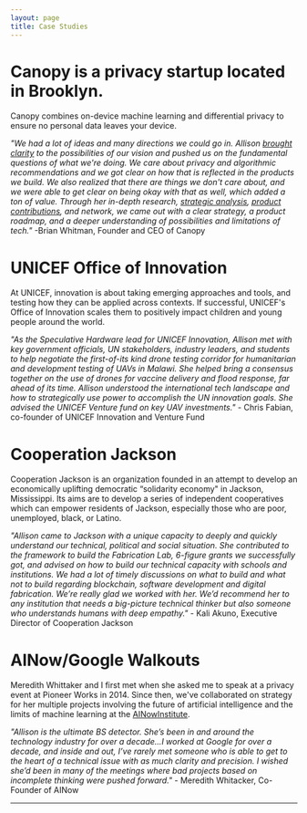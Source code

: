 ```yaml
---
layout: page
title: Case Studies
---
```


<meta name="clients" content="Author: Allison Burtch, 
    Category: 'case studies of previous clients of IRL Research lab and Allison Burtch including startups like Canopy, UNICEF, drones, cooperation jackson socialists and google walkouts'">
<title>Case Studies of IRL Research Lab, tech consultants and Allison Burtch in New York City</title>

# Canopy is a privacy startup located in Brooklyn.

Canopy combines on-device machine learning and differential privacy to ensure no personal data leaves your device. 

*"We had a lot of ideas and many directions we could go in. Allison [brought clarity](https://canopy.cr/post/why-is-big-tech-pivoting-on-privacy) to the possibilities of our vision and pushed us on the fundamental questions of what we're doing. We care about privacy and algorithmic recommendations and we got clear on how that is reflected in the products we build. We also realized that there are things we don't care about, and we were able to get clear on being okay with that as well, which added a ton of value. Through her in-depth research, [strategic analysis](https://canopy.cr/post/how-we-think-about-strategy-at-canopy), [product contributions](https://canopy.cr/post/how-tonic-is-experimenting-with-reader-vibes), and network, we came out with a clear strategy, a product roadmap, and a deeper understanding of possibilities and limitations of tech."* -Brian Whitman, Founder and CEO of Canopy


# UNICEF Office of Innovation

At UNICEF, innovation is about taking emerging approaches and tools, and testing how they can be applied across contexts. If successful, UNICEF's Office of Innovation scales them to positively impact children and young people around the world.

*"As the Speculative Hardware lead for UNICEF Innovation, Allison met with key government officials, UN stakeholders, industry leaders, and students to help negotiate the first-of-its kind drone testing corridor for humanitarian and development testing of UAVs in Malawi. She helped bring a consensus together on the use of drones for vaccine delivery and flood response, far ahead of its time. Allison understood the international tech landscape and how to strategically use power to accomplish the UN innovation goals. She advised the UNICEF Venture fund on key UAV investments."* - Chris Fabian, co-founder of UNICEF Innovation and Venture Fund

# Cooperation Jackson 
Cooperation Jackson is an organization founded in an attempt to develop an economically uplifting democratic “solidarity economy" in Jackson, Mississippi. Its aims are to develop a series of independent cooperatives which can empower residents of Jackson, especially those who are poor, unemployed, black, or Latino.

*"Allison came to Jackson with a unique capacity to deeply and quickly understand our technical, political and social situation. She contributed to the framework to build the Fabrication Lab, 6-figure grants we successfully got, and advised on how to build our technical capacity with schools and institutions. We had a lot of timely discussions on what to build and what not to build regarding blockchain, software development and digital fabrication. We’re really glad we worked with her. We’d recommend her to any institution that needs a big-picture technical thinker but also someone who understands humans with deep empathy."* - Kali Akuno, Executive Director of Cooperation Jackson


# AINow/Google Walkouts
Meredith Whittaker and I first met when she asked me to speak at a privacy event at Pioneer Works in 2014. Since then, we've collaborated on strategy for her multiple projects involving the future of artificial intelligence and the limits of machine learning at the [AINowInstitute](ainowinstitute.org/). 

*"Allison is the ultimate BS detector. She’s been in and around the technology industry for over a decade...I worked at Google for over a decade, and inside and out, I’ve rarely met someone who is able to get to the heart of a technical issue with as much clarity and precision. I wished she’d been in many of the meetings where bad projects based on incomplete thinking were pushed forward."* - Meredith Whitacker, Co-Founder of AINow




	






***
